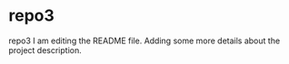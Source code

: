 # repo3
repo3
I am editing the README file. Adding some more details about the project description.
